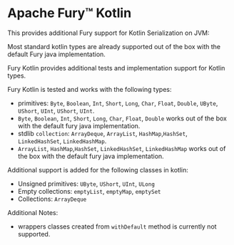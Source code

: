 # Apache Fury™ Kotlin

This provides additional Fury support for Kotlin Serialization on JVM:

Most standard kotlin types are already supported out of the box with the default Fury java implementation.

Fury Kotlin provides additional tests and implementation support for Kotlin types.

Fury Kotlin is tested and works with the following types:

- primitives: `Byte`, `Boolean`, `Int`, `Short`, `Long`, `Char`, `Float`, `Double`, `UByte`, `UShort`, `UInt`, `UShort`, `UInt`.
- `Byte`, `Boolean`, `Int`, `Short`, `Long`, `Char`, `Float`, `Double` works out of the box with the default fury java implementation.
- stdlib `collection`: `ArrayDeque`, `ArrayList`, `HashMap`,`HashSet`, `LinkedHashSet`, `LinkedHashMap`.
- `ArrayList`, `HashMap`,`HashSet`, `LinkedHashSet`, `LinkedHashMap` works out of the box with the default fury java implementation.

Additional support is added for the following classes in kotlin:

- Unsigned primitives: `UByte`, `UShort`, `UInt`, `ULong`
- Empty collections: `emptyList`, `emptyMap`, `emptySet`
- Collections: `ArrayDeque`

Additional Notes:

- wrappers classes created from `withDefault` method is currently not supported.

